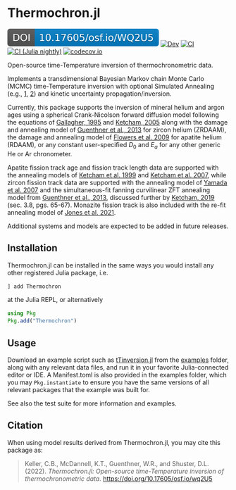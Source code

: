 # Thermochron.jl

[![DOI](osf_io_WQ2U5.svg)](https://doi.org/10.17605/OSF.IO/WQ2U5)
[![Dev][docs-dev-img]][docs-dev-url]
[![CI][ci-img]][ci-url]
[![CI (Julia nightly)][ci-nightly-img]][ci-nightly-url]
[![codecov.io][codecov-img]][codecov-url]

Open-source time-Temperature inversion of thermochronometric data.

Implements a transdimensional Bayesian Markov chain Monte Carlo (MCMC) time-Temperature inversion with optional Simulated Annealing (e.g., [1](https://en.wikipedia.org/wiki/Simulated_annealing), [2](https://doi.org/10.1007/978-94-015-7744-1_2)) and kinetic uncertainty propagation/inversion.

Currently, this package supports the inversion of mineral helium and argon ages using a spherical Crank-Nicolson forward diffusion model following the equations of [Gallagher, 1995](https://doi.org/10.1016/0012-821X(95)00197-K) and [Ketcham, 2005](https://doi.org/10.2138/rmg.2005.58.11) along with the damage and annealing model of [Guenthner et al., 2013](https://doi.org/10.2475/03.2013.01) for zircon helium (ZRDAAM), the damage and annealing model of [Flowers et al. 2009](https://doi.org/10.1016/j.gca.2009.01.015) for apatite helium (RDAAM), or any constant user-specified $D_0$ and $E_a$ for any other generic He or Ar chronometer.

Apatite fission track age and fission track length data are supported with the annealing models of [Ketcham et al. 1999](https://doi.org/10.2138/am-1999-0903) and [Ketcham et al. 2007](https://doi.org/10.2138/am.2007.2281), while zircon fission track data are supported with the annealing model of [Yamada et al. 2007](https://doi.org/10.1016/j.chemgeo.2006.09.002) and the simultaneous-fit fanning curvilinear ZFT annealing model from [Guenthner et al., 2013](https://doi.org/10.2475/03.2013.01), discussed further by [Ketcham, 2019](https://doi.org/10.1007/978-3-319-89421-8_3) (sec. 3.8, pgs. 65-67). Monazite fission track is also included with the re-fit annealing model of [Jones et al. 2021](https://doi.org/10.5194/gchron-3-89-2021). 

Additional systems and models are expected to be added in future releases.

## Installation
Thermochron.jl can be installed in the same ways you would install any other registered Julia package, i.e.
```julia
] add Thermochron
```
at the Julia REPL, or alternatively
```julia
using Pkg
Pkg.add("Thermochron")
```

## Usage
Download an example script such as [tTinversion.jl](examples/tTinversion.jl) from the [examples](examples) folder, along with any relevant data files, and run it in your favorite Julia-connected editor or IDE. A Manifest.toml is also provided in the examples folder, which you may `Pkg.instantiate` to ensure you have the same versions of all relevant packages that the example was built for.

See also the test suite for more information and examples.

## Citation
When using model results derived from Thermochron.jl, you may cite this package as:
> Keller, C.B., McDannell, K.T., Guenthner, W.R., and Shuster, D.L. (2022). *Thermochron.jl: Open-source time-Temperature inversion of thermochronometric data.* https://doi.org/10.17605/osf.io/wq2U5

[docs-stable-img]: https://img.shields.io/badge/docs-stable-blue.svg
[docs-stable-url]: https://OpenThermochronology.github.io/Thermochron.jl/stable/
[docs-dev-img]: https://img.shields.io/badge/docs-dev-blue.svg
[docs-dev-url]: https://OpenThermochronology.github.io/Thermochron.jl/dev/
[ci-img]: https://github.com/OpenThermochronology/Thermochron.jl/actions/workflows/CI.yml/badge.svg?branch=main
[ci-url]: https://github.com/OpenThermochronology/Thermochron.jl/actions/workflows/CI.yml
[ci-nightly-img]: https://github.com/OpenThermochronology/Thermochron.jl/workflows/CI%20(Julia%20nightly)/badge.svg
[ci-nightly-url]: https://github.com/OpenThermochronology/Thermochron.jl/actions/workflows/CI-julia-nightly.yml
[codecov-img]: https://codecov.io/gh/OpenThermochronology/Thermochron.jl/branch/main/graph/badge.svg
[codecov-url]: http://codecov.io/github/OpenThermochronology/Thermochron.jl?branch=main
